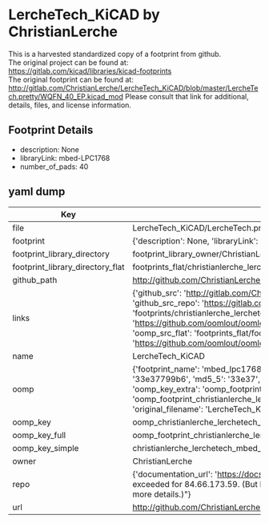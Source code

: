 # LercheTech_KiCAD by ChristianLerche  
This is a harvested standardized copy of a footprint from github.  
The original project can be found at:  
https://gitlab.com/kicad/libraries/kicad-footprints  
The original footprint can be found at:
http://gitlab.com/ChristianLerche/LercheTech_KiCAD/blob/master/LercheTech.pretty/WQFN_40_EP.kicad_mod
Please consult that link for additional, details, files, and license information.  
## Footprint Details
* description: None  
* libraryLink: mbed-LPC1768  
* number_of_pads: 40  
## yaml dump  
| Key | Value |  
| --- | --- |  
| file | LercheTech_KiCAD/LercheTech.pretty/mbed-LPC1768.kicad_mod |  
| footprint | {'description': None, 'libraryLink': 'mbed-LPC1768', 'number_of_pads': 40} |  
| footprint_library_directory | footprint_library_owner/ChristianLerche_LercheTech_KiCAD |  
| footprint_library_directory_flat | footprints_flat/christianlerche_lerchetech_mbed_lpc1768/working |  
| github_path | http://github.com/ChristianLerche/LercheTech_KiCAD/blob/master/LercheTech.pretty/mbed-LPC1768.kicad_mod |  
| links | {'github_src': 'http://gitlab.com/ChristianLerche/LercheTech_KiCAD/blob/master/LercheTech.pretty/WQFN_40_EP.kicad_mod', 'github_src_repo': 'https://gitlab.com/kicad/libraries/kicad-footprints', 'oomp_bot': 'footprints/christianlerche_lerchetech_mbed_lpc1768/working', 'oomp_bot_github': 'https://github.com/oomlout/oomlout_oomp_footprint_bot/tree/main/footprints/christianlerche_lerchetech_mbed_lpc1768/working', 'oomp_src_flat': 'footprints_flat/footprints_flat/christianlerche_lerchetech_mbed_lpc1768/working', 'oomp_src_flat_github': 'https://github.com/oomlout/oomlout_oomp_footprint_src/tree/main/footprints_flat/christianlerche_lerchetech_mbed_lpc1768/working'} |  
| name | LercheTech_KiCAD |  
| oomp | {'footprint_name': 'mbed_lpc1768', 'library_name': 'lerchetech', 'md5': '33e37799b6f6c168671780a759f4002f', 'md5_10': '33e37799b6', 'md5_5': '33e37', 'md5_6': '33e377', 'oomp_key': 'oomp_christianlerche_lerchetech_mbed_lpc1768', 'oomp_key_extra': 'oomp_footprint_christianlerche_lerchetech_mbed_lpc1768', 'oomp_key_full': 'oomp_footprint_christianlerche_lerchetech_mbed_lpc1768_33e377', 'oomp_key_simple': 'christianlerche_lerchetech_mbed_lpc1768', 'original_filename': 'LercheTech_KiCAD/LercheTech.pretty/mbed-LPC1768.kicad_mod', 'owner_name': 'christianlerche'} |  
| oomp_key | oomp_christianlerche_lerchetech_mbed_lpc1768 |  
| oomp_key_full | oomp_footprint_christianlerche_lerchetech_mbed_lpc1768 |  
| oomp_key_simple | christianlerche_lerchetech_mbed_lpc1768 |  
| owner | ChristianLerche |  
| repo | {'documentation_url': 'https://docs.github.com/rest/overview/resources-in-the-rest-api#rate-limiting', 'message': "API rate limit exceeded for 84.66.173.59. (But here's the good news: Authenticated requests get a higher rate limit. Check out the documentation for more details.)"} |  
| url | http://github.com/ChristianLerche/LercheTech_KiCAD |  

